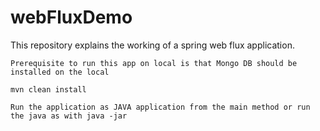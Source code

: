 # webFluxDemo
This repository explains the working of a spring web flux application.

```
Prerequisite to run this app on local is that Mongo DB should be installed on the local
```
```
mvn clean install
```
```
Run the application as JAVA application from the main method or run the java as with java -jar 
```
